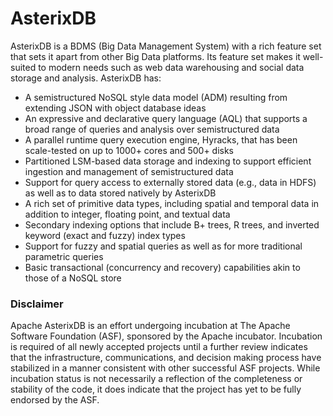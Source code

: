 # AsterixDB #

AsterixDB is a BDMS (Big Data Management System) with a rich feature set that
sets it apart from other Big Data platforms.
Its feature set makes it well-suited to modern needs such as web data
warehousing and social data storage and analysis. AsterixDB has:

 * A semistructured NoSQL style data model (ADM) resulting from extending JSON
   with object database ideas
 * An expressive and declarative query language (AQL) that supports a broad
   range of queries and analysis over semistructured data
 * A parallel runtime query execution engine, Hyracks, that has been
   scale-tested on up to 1000+ cores and 500+ disks
 * Partitioned LSM-based data storage and indexing to support efficient
   ingestion and management of semistructured data
 * Support for query access to externally stored data (e.g., data in HDFS) as
   well as to data stored natively by AsterixDB
 * A rich set of primitive data types, including spatial and temporal data in
   addition to integer, floating point, and textual data
 * Secondary indexing options that include B+ trees, R trees, and inverted
   keyword (exact and fuzzy) index types
 * Support for fuzzy and spatial queries as well as for more traditional
   parametric queries
 * Basic transactional (concurrency and recovery) capabilities akin to those of
   a NoSQL store

### Disclaimer ###
Apache AsterixDB is an effort undergoing incubation at The Apache Software
Foundation (ASF), sponsored by the Apache incubator.
Incubation is required of all newly accepted projects until a further review
indicates that the infrastructure, communications, and decision making process
have stabilized in a manner consistent with other successful ASF projects.
While incubation status is not necessarily a reflection of the completeness or
stability of the code, it does indicate that the project has yet to be fully
endorsed by the ASF.
